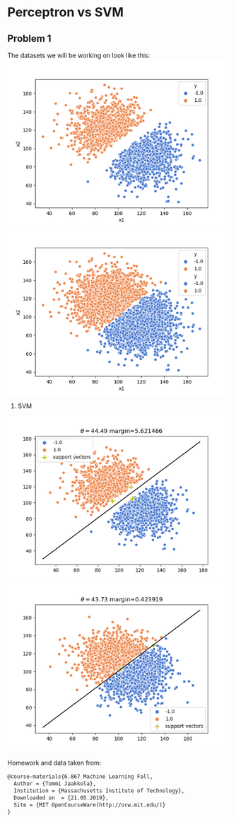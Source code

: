 # Perceptron vs SVM

## Problem 1
The datasets we will be working on look like this:
![](./plots/points-p1-a.png)
![](./plots/points-p1-b.png)

1. SVM

![](./plots/separator-p1-a.png)
![](./plots/separator-p1-b.png)

Homework and data taken from:

    @course-materials{6.867 Machine Learning Fall,
      Author = {Tommi Jaakkola},
      Institution = {Massachusetts Institute of Technology},
      Downloaded on  = {21.05.2019},
      Site = {MIT OpenCourseWare(http://ocw.mit.edu/)}
    }
